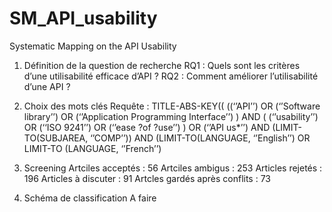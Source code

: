 # SM_API_usability
Systematic Mapping on the API Usability

1. Définition de la question de recherche
	RQ1 : Quels sont les critères d’une utilisabilité efficace d’API ?
	RQ2 : Comment améliorer l’utilisabilité d’une API ?

2. Choix des mots clés
	Requête : 
		TITLE-ABS-KEY((
			((‘’API’’) 
			OR (‘’Software library’’) 
			OR (‘’Application Programming Interface’’)
			) 
		AND (
			(‘’usability’’) 
			OR (‘‘ISO 9241’’) 
			OR (‘’ease ?of ?use’’)
		)
		OR (‘’API us*’’) 
		AND (LIMIT-TO(SUBJAREA, ‘’COMP’’)) 
		AND (LIMIT-TO(LANGUAGE, ‘’English’’) 
			OR LIMIT-TO (LANGUAGE, ‘’French’’)

3. Screening 
	Artciles acceptés : 56
	Artciles ambigus : 253
	Articles rejetés : 196
	Articles à discuter : 91
	Artcles gardés après conflits : 73

4. Schéma de classification
	A faire